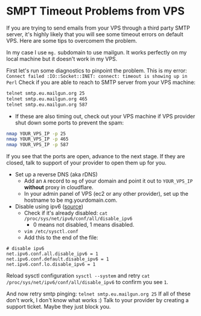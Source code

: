 # SMPT Timeout Problems from VPS

If you are trying to send emails from your VPS through a third party SMTP server, it's highly likely that you will see some timeout errors on default VPS. Here are some tips to overcomem the problem.

In my case I use `mg.` subdomain to use mailgun. It works perfectly on my local machine but it doesn't work in my VPS.

First let's run some diagnostics to pinpoint the problem.
This is my error: `Connect failed :IO::Socket::INET: connect: timeout is showing up in Perl`
Check if you are able to reach to SMTP server from your VPS machine:

```bash
telnet smtp.eu.mailgun.org 25
telnet smtp.eu.mailgun.org 465
telnet smtp.eu.mailgun.org 587
```

- If these are also timing out, check out your VPS machine if VPS provider shut down some ports to prevent the spam:

```bash
nmap YOUR_VPS_IP -p 25
nmap YOUR_VPS_IP -p 465
nmap YOUR_VPS_IP -p 587
```

If you see that the ports are open, advance to the next stage. If they are closed, talk to support of your provider to open them up for you.

- Set up a reverse DNS (aka rDNS) 
	- Add an `A` record to `mg` of your domain and point it out to `YOUR_VPS_IP` **without** proxy in cloudflare.
	- In your admin panel of VPS (ec2 or any other provider), set up the hostname to be mg.yourdomain.com.
- Disable using ipv6 ([source](https://serverfault.com/questions/512744/timeout-error-in-all-my-apps-for-every-call-to-smtp-servers))
	- Check if it's already disabled: `cat /proc/sys/net/ipv6/conf/all/disable_ipv6`
		- 0 means not disabled, 1 means disabled.
	- `vim /etc/sysctl.conf`
	- Add this to the end of the file:

```
# disable ipv6
net.ipv6.conf.all.disable_ipv6 = 1
net.ipv6.conf.default.disable_ipv6 = 1
net.ipv6.conf.lo.disable_ipv6 = 1
```
Reload sysctl configuration `sysctl --system` and retry `cat /proc/sys/net/ipv6/conf/all/disable_ipv6` to confirm you see `1`.

And now retry smtp pinging: `telnet smtp.eu.mailgun.org 25`
If all of these don't work, I don't know what works :) Talk to your provider by creating a support ticket. Maybe they just block you.